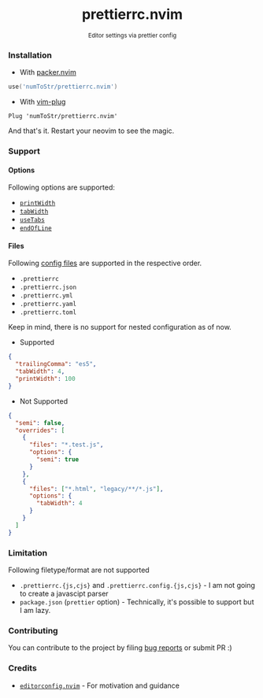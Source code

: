 <h1 align="center">prettierrc.nvim</h1>
<p align="center"><sup>Editor settings via prettier config</sup></p>

### Installation

- With [packer.nvim](https://github.com/wbthomason/packer.nvim)

```lua
use('numToStr/prettierrc.nvim')
```

- With [vim-plug](https://github.com/junegunn/vim-plug)

```vim
Plug 'numToStr/prettierrc.nvim'
```

And that's it. Restart your neovim to see the magic.

### Support

#### Options

Following options are supported:

- [`printWidth`](https://prettier.io/docs/en/options.html#print-width)
- [`tabWidth`](https://prettier.io/docs/en/options.html#tab-width)
- [`useTabs`](https://prettier.io/docs/en/options.html#tabs)
- [`endOfLine`](https://prettier.io/docs/en/options.html#end-of-line)

#### Files

Following [config files](https://prettier.io/docs/en/configuration.html) are supported in the respective order.

- `.prettierrc`
- `.prettierrc.json`
- `.prettierrc.yml`
- `.prettierrc.yaml`
- `.prettierrc.toml`

Keep in mind, there is no support for nested configuration as of now.

- Supported

```json
{
  "trailingComma": "es5",
  "tabWidth": 4,
  "printWidth": 100
}
```

- Not Supported

```json
{
  "semi": false,
  "overrides": [
    {
      "files": "*.test.js",
      "options": {
        "semi": true
      }
    },
    {
      "files": ["*.html", "legacy/**/*.js"],
      "options": {
        "tabWidth": 4
      }
    }
  ]
}
```

### Limitation

Following filetype/format are not supported

- `.prettierrc.{js,cjs}` and `.prettierrc.config.{js,cjs}` - I am not going to create a javascipt parser
- `package.json` (`prettier` option) - Technically, it's possible to support but I am lazy.

### Contributing

You can contribute to the project by filing [bug reports](https://github.com/numToStr/prettierrc.nvim/issues) or submit PR :)

### Credits

- [`editorconfig.nvim`](https://github.com/gpanders/editorconfig.nvim) - For motivation and guidance

